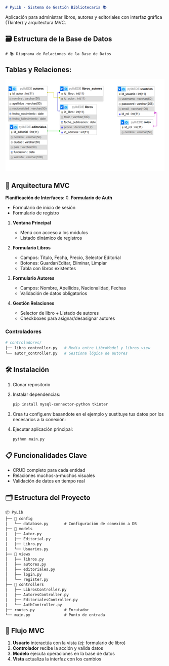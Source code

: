 ```markdown
# PyLib - Sistema de Gestión Bibliotecaria 📚
```

Aplicación para administrar libros, autores y 
editoriales con interfaz gráfica (Tkinter) y arquitectura MVC.

## 🗃️ Estructura de la Base de Datos
```sql - MariaDb
# 📚 Diagrama de Relaciones de la Base de Datos
```
## Tablas y Relaciones:

![alt text](image.png)


## 🐍 Arquitectura MVC


**Planificación de Interfaces:**
0. **Formulario de Auth**
   - Formulario de inicio de sesión
   - Formulario de registro

1. **Ventana Principal**
   - Menú con acceso a los módulos
   - Listado dinámico de registros

2. **Formulario Libros**
   - Campos: Título, Fecha, Precio, Selector Editorial
   - Botones: Guardar/Editar, Eliminar, Limpiar
   - Tabla con libros existentes

3. **Formulario Autores**
   - Campos: Nombre, Apellidos, Nacionalidad, Fechas
   - Validación de datos obligatorios

4. **Gestión Relaciones**
   - Selector de libro + Listado de autores
   - Checkboxes para asignar/desasignar autores

### **Controladores**
```python
# controladores/
├── libro_controller.py   # Media entre LibroModel y libros_view
└── autor_controller.py   # Gestiona lógica de autores
```

## 🛠️ Instalación
1. Clonar repositorio
2. Instalar dependencias:
   ```bash
   pip install mysql-connector-python tkinter
   ```
3. Crea tu config.env basandote en el ejemplo y sustituye
   tus datos por los necesarios a la conexión:

4. Ejecutar aplicación principal:
   ```python
   python main.py
   ```

## 📋 Funcionalidades Clave
- CRUD completo para cada entidad
- Relaciones muchos-a-muchos visuales
- Validación de datos en tiempo real


## 🗂️ Estructura del Proyecto
```
📦 PyLib
├── 📂 config
│   └── database.py       # Configuración de conexión a DB
├── 📂 models
│   ├── Autor.py
│   ├── Editorial.py
│   ├── Libro.py
│   └── Usuarios.py
├── 📂 views
│   ├── libros.py
│   ├── autores.py
│   ├── editoriales.py
│   ├── login.py
│   └── register.py
├── 📂 controllers
│   ├── LibrosController.py
│   ├── AutoresController.py
│   ├── EditorialesController.py
│   └── AuthController.py
├── routes.py             # Enrutador
└── main.py               # Punto de entrada
```

## 🔄 Flujo MVC
1. **Usuario** interactúa con la vista (ej: formulario de libro)  
2. **Controlador** recibe la acción y valida datos  
3. **Modelo** ejecuta operaciones en la base de datos  
4. **Vista** actualiza la interfaz con los cambios  
